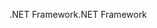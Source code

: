 <span data-ttu-id="1895a-101">.NET Framework</span><span class="sxs-lookup"><span data-stu-id="1895a-101">.NET Framework</span></span>